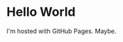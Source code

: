 <!DOCTYPE html>
<html>
<body>
<h1>Hello World</h1>
<p>I'm hosted with GitHub Pages. Maybe.</p>
</body>
</html>
